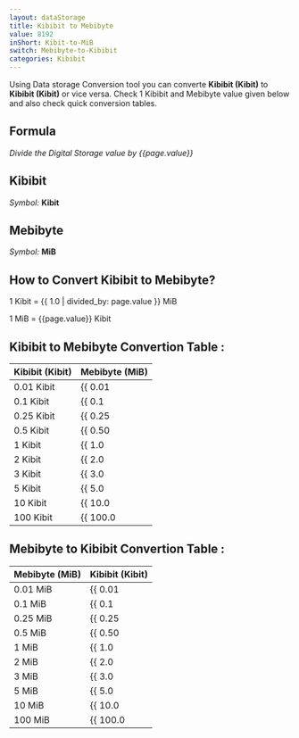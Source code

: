 ```yaml
---
layout: dataStorage
title: Kibibit to Mebibyte
value: 8192
inShort: Kibit-to-MiB
switch: Mebibyte-to-Kibibit
categories: Kibibit
---
```


Using Data storage Conversion tool you can converte **Kibibit (Kibit)** to **Kibibit (Kibit)** or vice versa. Check 1 Kibibit and Mebibyte value given below and also check quick conversion tables.

## Formula
*Divide the Digital Storage value by {{page.value}}*

## Kibibit
*Symbol:* **Kibit**

## Mebibyte
*Symbol:* **MiB**

## How to Convert Kibibit to Mebibyte?

1 Kibit = {{ 1.0 | divided_by: page.value }} MiB

1 MiB = {{page.value}} Kibit


## Kibibit to Mebibyte Convertion Table :

| Kibibit (Kibit) | Mebibyte (MiB) |
| ---- | ---- |
| 0.01 Kibit | {{ 0.01 | divided_by: page.value }} MiB |
| 0.1 Kibit | {{ 0.1 | divided_by: page.value }} MiB |
| 0.25 Kibit | {{ 0.25 | divided_by: page.value }} MiB |
| 0.5 Kibit | {{ 0.50 | divided_by: page.value }} MiB |
| 1 Kibit | {{ 1.0 | divided_by: page.value }} MiB |
| 2 Kibit | {{ 2.0 | divided_by: page.value }} MiB |
| 3 Kibit | {{ 3.0 | divided_by: page.value }} MiB |
| 5 Kibit | {{ 5.0 | divided_by: page.value }} MiB |
| 10 Kibit | {{ 10.0 | divided_by: page.value }} MiB |
| 100 Kibit | {{ 100.0 | divided_by: page.value }} MiB |

## Mebibyte to Kibibit Convertion Table :

| Mebibyte (MiB) | Kibibit (Kibit) |
| ---- | ---- |
| 0.01 MiB | {{ 0.01 | times: page.value }} Kibit |
| 0.1 MiB | {{ 0.1 | times: page.value }} Kibit |
| 0.25 MiB | {{ 0.25 | times: page.value }} Kibit |
| 0.5 MiB | {{ 0.50 | times: page.value }} Kibit |
| 1 MiB | {{ 1.0 | times: page.value }} Kibit |
| 2 MiB | {{ 2.0 | times: page.value }} Kibit |
| 3 MiB | {{ 3.0 | times: page.value }} Kibit |
| 5 MiB | {{ 5.0 | times: page.value }} Kibit |
| 10 MiB | {{ 10.0 | times: page.value }} Kibit |
| 100 MiB | {{ 100.0 | times: page.value }} Kibit |


<script>
document.getElementById('selectInput')[3].selected = true
document.getElementById('selectOutput')[9].selected = true
</script>
